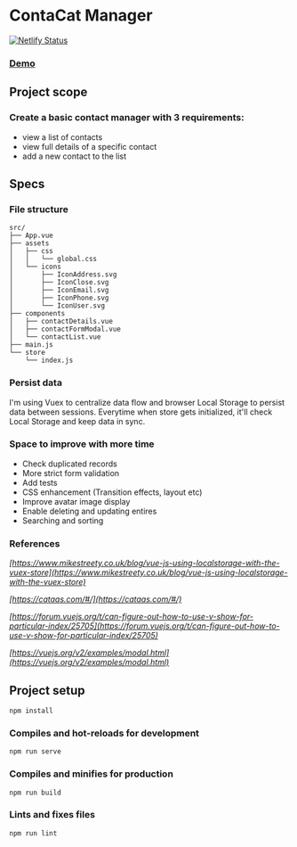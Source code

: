 # ContaCat Manager

[![Netlify Status](https://api.netlify.com/api/v1/badges/649efe0c-0ef0-45de-a4f5-c67466d25c98/deploy-status)](https://app.netlify.com/sites/mini-contact-manager/deploys)

### [Demo](https://mini-contact-manager.netlify.app/#)


## Project scope
### Create a basic contact manager with 3 requirements:
- view a list of contacts
- view full details of a specific contact
- add a new contact to the list

## Specs
### File structure
```
src/
├── App.vue
├── assets
│   ├── css
│   │   └── global.css
│   └── icons
│       ├── IconAddress.svg
│       ├── IconClose.svg
│       ├── IconEmail.svg
│       ├── IconPhone.svg
│       └── IconUser.svg
├── components
│   ├── contactDetails.vue
│   ├── contactFormModal.vue
│   └── contactList.vue
├── main.js
└── store
    └── index.js
```

### Persist data
I'm using Vuex to centralize data flow and browser Local Storage to persist data between sessions.
Everytime when store gets initialized, it'll check Local Storage and keep data in sync.



### Space to improve with more time
- Check duplicated records
- More strict form validation
- Add tests
- CSS enhancement (Transition effects, layout etc)
- Improve avatar image display
- Enable deleting and updating entires
- Searching and sorting

### References
_[https://www.mikestreety.co.uk/blog/vue-js-using-localstorage-with-the-vuex-store](https://www.mikestreety.co.uk/blog/vue-js-using-localstorage-with-the-vuex-store)_

_[https://cataas.com/#/](https://cataas.com/#/)_

_[https://forum.vuejs.org/t/can-figure-out-how-to-use-v-show-for-particular-index/25705](https://forum.vuejs.org/t/can-figure-out-how-to-use-v-show-for-particular-index/25705)_

_[https://vuejs.org/v2/examples/modal.html](https://vuejs.org/v2/examples/modal.html)_


## Project setup
```
npm install
```

### Compiles and hot-reloads for development
```
npm run serve
```

### Compiles and minifies for production
```
npm run build
```

### Lints and fixes files
```
npm run lint
```
